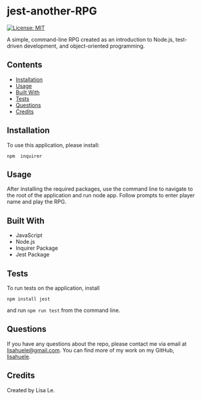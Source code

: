 # jest-another-RPG
[![License: MIT](https://img.shields.io/badge/License-MIT-yellow.svg)](https://opensource.org/licenses/MIT)

A simple, command-line RPG created as an introduction to Node.js, test-driven development, and object-oriented programming.

## Contents
- [Installation](#installation)
- [Usage](#usage)
- [Built With](#built-with)
- [Tests](#tests)
- [Questions](#questions)
- [Credits](#credits)

## Installation
To use this application, please install:

```
npm  inquirer
```

## Usage
After installing the required packages, use the command line to navigate to the root of the application and run node app. Follow prompts to enter player name and play the RPG.

## Built With
- JavaScript
- Node.js
- Inquirer Package
- Jest Package

## Tests
To run tests on the application, install
```
npm install jest
```
and run `npm run test` from the command line.

## Questions
If you have any questions about the repo, please contact me via email at lisahuele@gmail.com. You can find more of my work on my GitHub, [lisahuele](https://github.com/lisahuele).

## Credits
Created by Lisa Le.
